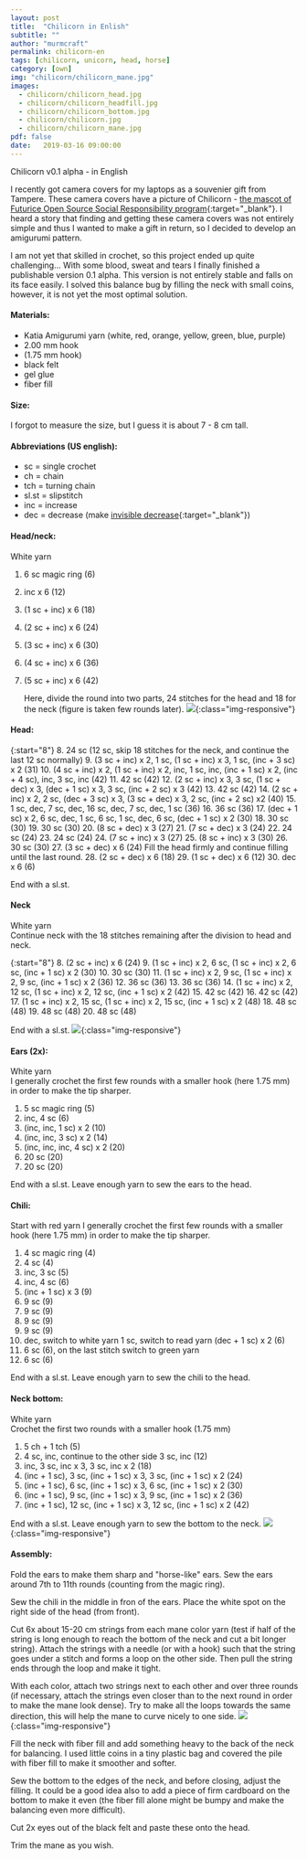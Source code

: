 ```yaml
---
layout: post
title:  "Chilicorn in Enlish"
subtitle: ""
author: "murmcraft"
permalink: chilicorn-en
tags: [chilicorn, unicorn, head, horse]
category: [own]
img: "chilicorn/chilicorn_mane.jpg"
images: 
  - chilicorn/chilicorn_head.jpg
  - chilicorn/chilicorn_headfill.jpg
  - chilicorn/chilicorn_bottom.jpg
  - chilicorn/chilicorn.jpg
  - chilicorn/chilicorn_mane.jpg
pdf: false
date:   2019-03-16 09:00:00
---
```


Chilicorn v0.1 alpha - in English

I recently got camera covers for my laptops as a souvenier gift from Tampere. These camera covers have a picture of Chilicorn - [the mascot of Futurice Open Source Social Responsibility program](https://spiceprogram.org/chilicorn-history/){:target="_blank"}. I heard a story that finding and getting these camera covers was not entirely simple and thus I wanted to make a gift in return, so I decided to develop an amigurumi pattern. 

I am not yet that skilled in crochet, so this project ended up quite challenging... With some blood, sweat and tears I finally finished a publishable version 0.1 alpha. This version is not entirely stable and falls on its face easily. I solved this balance bug by filling the neck with small coins, however, it is not yet the most optimal solution.


#### Materials:

* Katia Amigurumi yarn (white, red, orange, yellow, green, blue, purple)
* 2.00 mm hook
* (1.75 mm hook)
* black felt
* gel glue
* fiber fill

#### Size:
I forgot to measure the size, but I guess it is about 7 - 8 cm tall. 

#### Abbreviations (US english):
- sc = single crochet
- ch = chain
- tch = turning chain
- sl.st = slipstitch
- inc = increase
- dec = decrease (make [invisible decrease](https://www.allaboutami.com/invisibledecrease/){:target="_blank"})


#### Head/neck:
White yarn

1. 6 sc magic ring (6)
2. inc x 6 (12)
3. (1 sc + inc) x 6 (18)
4. (2 sc + inc) x 6 (24)
5. (3 sc + inc) x 6 (30)
6. (4 sc + inc) x 6 (36)
7. (5 sc + inc) x 6 (42)

    Here, divide the round into two parts, 24 stitches for the head and 18 for the neck (figure is taken few rounds later).
    ![](/img/chilicorn/chilicorn_head.jpg){:class="img-responsive"}

#### Head:

{:start="8"} 
8. 24 sc (12 sc, skip 18 stitches for the neck, and continue the last 12 sc normally)
9. (3 sc + inc) x 2, 1 sc, (1 sc + inc) x 3, 1 sc, (inc + 3 sc) x 2 (31)
10. (4 sc + inc) x 2, (1 sc + inc) x 2, inc, 1 sc, inc, (inc + 1 sc) x 2, (inc + 4 sc), inc, 3 sc, inc (42)
11. 42 sc (42)
12. (2 sc + inc) x 3, 3 sc, (1 sc + dec) x 3, (dec + 1 sc) x 3, 3 sc, (inc + 2 sc) x 3 (42)
13. 42 sc (42)
14. (2 sc + inc) x 2, 2 sc, (dec + 3 sc) x 3, (3 sc + dec) x 3, 2 sc, (inc + 2 sc) x2 (40)
15. 1 sc, dec, 7 sc, dec, 16 sc, dec, 7 sc, dec, 1 sc (36)
16. 36 sc (36)
17. (dec + 1 sc) x 2, 6 sc, dec, 1 sc, 6 sc, 1 sc, dec, 6 sc, (dec + 1 sc) x 2 (30)
18. 30 sc (30)
19. 30 sc (30)
20. (8 sc + dec) x 3 (27)
21. (7 sc + dec) x 3 (24)
22. 24 sc (24)
23. 24 sc (24)
24. (7 sc + inc) x 3 (27)
25. (8 sc + inc) x 3 (30)
26. 30 sc (30)
27. (3 sc + dec) x 6 (24)
Fill the head firmly and continue filling until the last round.
28. (2 sc + dec) x 6 (18)
29. (1 sc + dec) x 6 (12)
30. dec x 6 (6)

End with a sl.st.


#### Neck
White yarn  
Continue neck with the 18 stitches remaining after the division to head and neck.

{:start="8"} 
8. (2 sc + inc) x 6 (24) 
9. (1 sc + inc) x 2, 6 sc, (1 sc + inc) x 2, 6 sc, (inc + 1 sc) x 2 (30)
10. 30 sc (30)
11. (1 sc + inc) x 2, 9 sc, (1 sc + inc) x 2, 9 sc, (inc + 1 sc) x 2 (36)
12. 36 sc (36)
13. 36 sc (36)
14. (1 sc + inc) x 2, 12 sc, (1 sc + inc) x 2, 12 sc, (inc + 1 sc) x 2 (42)
15. 42 sc (42)
16. 42 sc (42)
17. (1 sc + inc) x 2, 15 sc, (1 sc + inc) x 2, 15 sc, (inc + 1 sc) x 2 (48)
18. 48 sc (48)
19. 48 sc (48)
20. 48 sc (48)

End with a sl.st.
![](/img/chilicorn/chilicorn_headfill.jpg){:class="img-responsive"}

#### Ears (2x):
White yarn  
I generally crochet the first few rounds with a smaller hook (here 1.75 mm) in order to make the tip sharper.
1. 5 sc magic ring (5)
2. inc, 4 sc (6)
3. (inc, inc, 1 sc) x 2 (10)
4. (inc, inc, 3 sc) x 2 (14)
5. (inc, inc, inc, 4 sc) x 2 (20)
6. 20 sc (20)
7. 20 sc (20)

End with a sl.st. Leave enough yarn to sew the ears to the head.

#### Chili:
Start with red yarn
I generally crochet the first few rounds with a smaller hook (here 1.75 mm) in order to make the tip sharper.
1. 4 sc magic ring (4)
2. 4 sc (4)
3. inc, 3 sc (5)
4. inc, 4 sc (6)
5. (inc + 1 sc) x 3 (9)
6. 9 sc (9)
7. 9 sc (9)
8. 9 sc (9)
9. 9 sc (9)
10. dec, switch to white yarn 1 sc, switch to read yarn (dec + 1 sc) x 2 (6)
11. 6 sc (6), on the last stitch switch to green yarn
12. 6 sc (6)

End with a sl.st. Leave enough yarn to sew the chili to the head.

#### Neck bottom:
White yarn  
Crochet the first two rounds with a smaller hook (1.75 mm)
1. 5 ch + 1 tch (5)
2. 4 sc, inc, continue to the other side 3 sc, inc (12)
3. inc, 3 sc, inc x 3, 3 sc, inc x 2 (18)
4. (inc + 1 sc), 3 sc, (inc + 1 sc) x 3, 3 sc, (inc + 1 sc) x 2 (24)
5. (inc + 1 sc), 6 sc, (inc + 1 sc) x 3, 6 sc, (inc + 1 sc) x 2 (30)
6. (inc + 1 sc), 9 sc, (inc + 1 sc) x 3, 9 sc, (inc + 1 sc) x 2 (36)
7. (inc + 1 sc), 12 sc, (inc + 1 sc) x 3, 12 sc, (inc + 1 sc) x 2 (42)

End with a sl.st. Leave enough yarn to sew the bottom to the neck.
![](/img/chilicorn/chilicorn_bottom.jpg){:class="img-responsive"}

#### Assembly:
Fold the ears to make them sharp and "horse-like" ears. Sew the ears around 7th to 11th rounds (counting from the magic ring).

Sew the chili in the middle in fron of the ears. Place the white spot on the right side of the head (from front).

Cut 6x about 15-20 cm strings from each mane color yarn (test if half of the string is long enough to reach the bottom of the neck and cut a bit longer string).
Attach the strings with a needle (or with a hook) such that the string goes under a stitch and forms a loop on the other side. Then pull the string ends through the loop and make it tight.

With each color, attach two strings next to each other and over three rounds (if necessary, attach the strings even closer than to the next round in order to make the mane look dense).
Try to make all the loops towards the same direction, this will help the mane to curve nicely to one side.
![](/img/chilicorn/chilicorn_mane.jpg){:class="img-responsive"}

Fill the neck with fiber fill and add something heavy to the back of the neck for balancing. I used little coins in a tiny plastic bag and covered the pile with fiber fill to make it smoother and softer. 

Sew the bottom to the edges of the neck, and before closing, adjust the filling. It could be a good idea also to add a piece of firm cardboard on the bottom to make it even (the fiber fill alone might be bumpy and make the balancing even more difficult).

Cut 2x eyes out of the black felt and paste these onto the head.

Trim the mane as you wish.